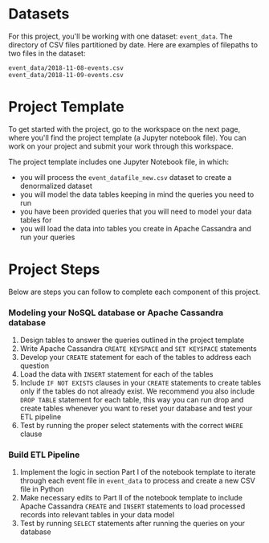 Datasets
========

For this project, you'll be working with one dataset: `event_data`. The directory of CSV files partitioned by date. Here are examples of filepaths to two files in the dataset:

```
event_data/2018-11-08-events.csv
event_data/2018-11-09-events.csv

```

Project Template
================

To get started with the project, go to the workspace on the next page, where you'll find the project template (a Jupyter notebook file). You can work on your project and submit your work through this workspace.

The project template includes one Jupyter Notebook file, in which:

-   you will process the `event_datafile_new.csv` dataset to create a denormalized dataset
-   you will model the data tables keeping in mind the queries you need to run
-   you have been provided queries that you will need to model your data tables for
-   you will load the data into tables you create in Apache Cassandra and run your queries

Project Steps
=============

Below are steps you can follow to complete each component of this project.

### Modeling your NoSQL database or Apache Cassandra database

1.  Design tables to answer the queries outlined in the project template
2.  Write Apache Cassandra `CREATE KEYSPACE` and `SET KEYSPACE` statements
3.  Develop your `CREATE` statement for each of the tables to address each question
4.  Load the data with `INSERT` statement for each of the tables
5.  Include `IF NOT EXISTS` clauses in your `CREATE` statements to create tables only if the tables do not already exist. We recommend you also include `DROP TABLE` statement for each table, this way you can run drop and create tables whenever you want to reset your database and test your ETL pipeline
6.  Test by running the proper select statements with the correct `WHERE` clause

### Build ETL Pipeline

1.  Implement the logic in section Part I of the notebook template to iterate through each event file in `event_data` to process and create a new CSV file in Python
2.  Make necessary edits to Part II of the notebook template to include Apache Cassandra `CREATE` and `INSERT` statements to load processed records into relevant tables in your data model
3.  Test by running `SELECT` statements after running the queries on your database